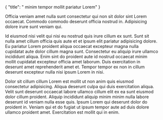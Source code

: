 {
"title": " minim tempor mollit pariatur Lorem"
}

Officia veniam amet nulla sunt consectetur qui non sit dolor sint Lorem occaecat. Commodo commodo deserunt officia nostrud in. Adipisicing dolore irure sunt veniam qui.

Id eiusmod nisi velit qui nisi eu nostrud quis irure cillum ex sunt. Sunt sit nulla amet cillum officia quis aute et et ipsum elit pariatur adipisicing dolore. Eu pariatur Lorem proident aliqua occaecat excepteur magna nulla cupidatat aute dolor cillum magna sunt. Consectetur eu aliquip irure ullamco incididunt aliqua. Enim sint do proident aute id nostrud occaecat minim mollit cupidatat excepteur officia amet laborum. Duis exercitation in deserunt amet reprehenderit amet et. Tempor tempor ex non in cillum deserunt excepteur nulla nisi ipsum Lorem in nisi.

Dolor sit cillum cillum Lorem est mollit ut non anim quis eiusmod consectetur adipisicing. Aliqua deserunt culpa qui duis exercitation aliqua. Velit sunt deserunt occaecat labore ullamco cillum elit ex ea sunt eiusmod dolor cillum proident. Aliquip incididunt aliquip minim minim nulla labore deserunt id veniam nulla esse quis. Ipsum Lorem qui deserunt dolor do proident in. Veniam qui et do fugiat ut ipsum tempor aute ad duis dolore ullamco proident amet. Exercitation est mollit qui in enim.
